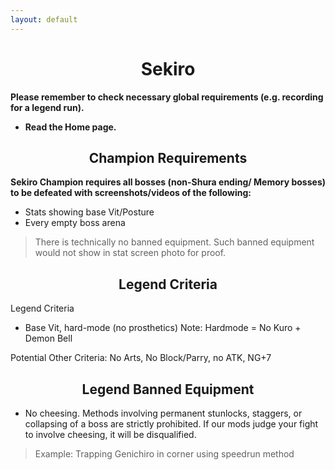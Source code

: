 ```yaml
---
layout: default
---
```


<h1 style="text-align: center;"> Sekiro </h1>

**Please remember to check necessary global requirements (e.g. recording for a legend run).** 

 - **Read the Home page.**

<h2 style="text-align: center;"> Champion Requirements </h2>


**Sekiro Champion requires all bosses (non-Shura ending/ Memory bosses) to be defeated with screenshots/videos of the following:**
* Stats showing base Vit/Posture
* Every empty boss arena

> There is technically no banned equipment. Such banned equipment would not show in stat screen photo for proof.

<h2 style="text-align: center;"> Legend Criteria </h2>

Legend Criteria
- Base Vit, hard-mode (no prosthetics)
Note: Hardmode = No Kuro + Demon Bell

Potential Other Criteria: No Arts, No Block/Parry, no ATK, NG+7
 
<h2 style="text-align: center;"> Legend Banned Equipment </h2>

- No cheesing. Methods involving permanent stunlocks, staggers, or collapsing of a boss are strictly prohibited. If our mods judge your fight to involve cheesing, it will be disqualified. 

>Example: Trapping Genichiro in corner using speedrun method
